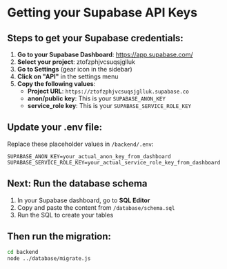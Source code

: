 # Getting your Supabase API Keys

## Steps to get your Supabase credentials:

1. **Go to your Supabase Dashboard**: https://app.supabase.com/
2. **Select your project**: ztofzphjvcsuqsjglluk
3. **Go to Settings** (gear icon in the sidebar)
4. **Click on "API"** in the settings menu
5. **Copy the following values**:
   - **Project URL**: `https://ztofzphjvcsuqsjglluk.supabase.co`
   - **anon/public key**: This is your `SUPABASE_ANON_KEY`
   - **service_role key**: This is your `SUPABASE_SERVICE_ROLE_KEY`

## Update your .env file:

Replace these placeholder values in `/backend/.env`:
```
SUPABASE_ANON_KEY=your_actual_anon_key_from_dashboard
SUPABASE_SERVICE_ROLE_KEY=your_actual_service_role_key_from_dashboard
```

## Next: Run the database schema

1. In your Supabase dashboard, go to **SQL Editor**
2. Copy and paste the content from `/database/schema.sql`
3. Run the SQL to create your tables

## Then run the migration:

```bash
cd backend
node ../database/migrate.js
```